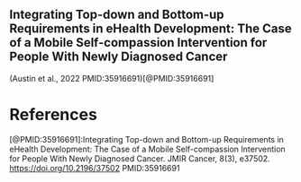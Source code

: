 ## Integrating Top-down and Bottom-up Requirements in eHealth Development: The Case of a Mobile Self-compassion Intervention for People With Newly Diagnosed Cancer

(Austin et al., 2022 PMID:35916691)[@PMID:35916691] 


# References

[@PMID:35916691]:Integrating Top-down and Bottom-up Requirements in eHealth Development: The Case of a Mobile Self-compassion Intervention for People With Newly Diagnosed Cancer. JMIR Cancer, 8(3), e37502. https://doi.org/10.2196/37502 PMID:35916691